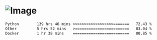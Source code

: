 # ![Image](https://github.com/user-attachments/assets/5f2d2b12-d836-424c-876f-cb0c9a5d9144)

<!--START_SECTION:waka-->

```txt
Python        139 hrs 46 mins >>>>>>>>>>>>>>>>>>=======   72.43 %
Other         5 hrs 52 mins   >========================   03.04 %
Docker        1 hr 38 mins    =========================   00.85 %
```

<!--END_SECTION:waka-->
